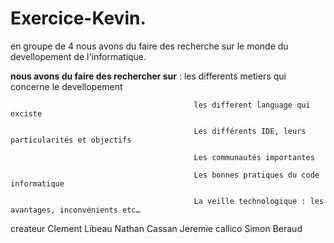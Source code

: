 # Exercice-Kevin.

en groupe de 4 nous avons du faire des recherche sur le monde du devellopement de l'informatique.

**nous avons du faire des rechercher sur** : les differents metiers qui concerne le devellopement

                                             les different language qui exciste
                                             
                                             Les différents IDE, leurs particularités et objectifs 
                                             
                                             Les communautés importantes 
                                             
                                             Les bonnes pratiques du code informatique 
                                             
                                             La veille technologique : les avantages, inconvénients etc… 


createur Clement Libeau
         Nathan Cassan
         Jeremie callico
         Simon Beraud
